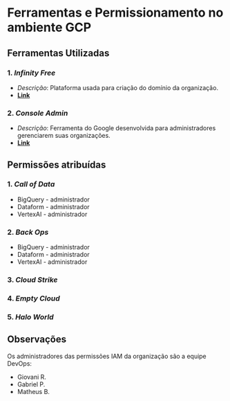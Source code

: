 # Ferramentas e Permissionamento no ambiente GCP

## Ferramentas Utilizadas

### 1. *Infinity Free*
- *Descrição*: Plataforma usada para criação do domínio da organização.
- **[Link](https://www.infinityfree.com/)** 

### 2. *Console Admin*
- *Descrição*: Ferramenta do Google desenvolvida para administradores gerenciarem suas organizações.
- **[Link](https://workspace.google.com/intl/pt-BR/products/admin/)**


## Permissões atribuídas

### 1. *Call of Data*
- BigQuery - administrador
- Dataform - administrador
- VertexAI - administrador
### 2. *Back Ops*
- BigQuery - administrador
- Dataform - administrador
- VertexAI - administrador
### 3. *Cloud Strike*
### 4. *Empty Cloud*
### 5. *Halo World*

## Observações
Os administradores das permissões IAM da organização são a equipe DevOps:
- Giovani R.
- Gabriel P.
- Matheus B.